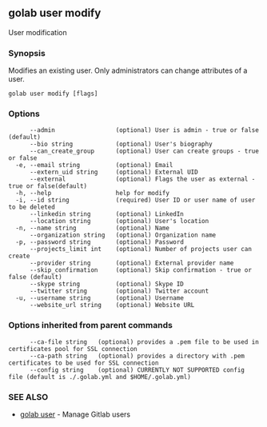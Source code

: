 ## golab user modify

User modification

### Synopsis


Modifies an existing user. Only administrators can change attributes of a user.

```
golab user modify [flags]
```

### Options

```
      --admin                 (optional) User is admin - true or false (default)
      --bio string            (optional) User's biography
      --can_create_group      (optional) User can create groups - true or false
  -e, --email string          (optional) Email
      --extern_uid string     (optional) External UID
      --external              (optional) Flags the user as external - true or false(default)
  -h, --help                  help for modify
  -i, --id string             (required) User ID or user name of user to be deleted
      --linkedin string       (optional) LinkedIn
      --location string       (optional) User's location
  -n, --name string           (optional) Name
      --organization string   (optional) Organization name
  -p, --password string       (optional) Password
      --projects_limit int    (optional) Number of projects user can create
      --provider string       (optional) External provider name
      --skip_confirmation     (optional) Skip confirmation - true or false (default)
      --skype string          (optional) Skype ID
      --twitter string        (optional) Twitter account
  -u, --username string       (optional) Username
      --website_url string    (optional) Website URL
```

### Options inherited from parent commands

```
      --ca-file string   (optional) provides a .pem file to be used in certificates pool for SSL connection
      --ca-path string   (optional) provides a directory with .pem certificates to be used for SSL connection
      --config string    (optional) CURRENTLY NOT SUPPORTED config file (default is ./.golab.yml and $HOME/.golab.yml)
```

### SEE ALSO
* [golab user](golab_user.md)	 - Manage Gitlab users

